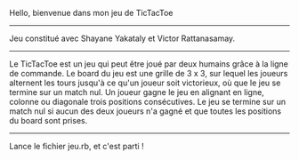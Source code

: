 Hello, bienvenue dans mon jeu de TicTacToe

------------------------------------------

Jeu constitué avec Shayane Yakataly et Victor Rattanasamay.

------------------------------------------

Le TicTacToe est un jeu qui peut être joué par deux humains grâce à la ligne de commande. 
Le board du jeu est une grille de 3 x 3, sur lequel les joueurs alternent les tours jusqu'à ce qu'un joueur soit victorieux, où que le jeu se termine sur un match nul.
Un joueur gagne le jeu en alignant en ligne, colonne ou diagonale trois positions consécutives.
Le jeu se termine sur un match nul si aucun des deux joueurs n'a gagné et que toutes les positions du board sont prises.

------------------------------------------

Lance le fichier jeu.rb, et c'est parti !